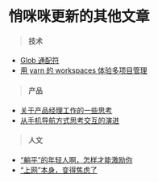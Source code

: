 # 悄咪咪更新的其他文章

> #### 技术

- [Glob 通配符](/articles/trash/glob-wildcard.md)
- [用 yarn 的 workspaces 体验多项目管理](/articles/trash/yarn-workspaces.md)

> #### 产品

- [关于产品经理工作的一些思考](/articles/trash/how-to-be-pm.md)
- [从手机导航方式思考交互的演进](/articles/trash/think-about-navigation-event.md)

> #### 人文

- [“躺平”的年轻人啊，怎样才能激励你](/articles/trash/how-to-encourage-youth.md)
- [“上网”本身，变得焦虑了](/articles/trash/why-so-anxiety.md)
